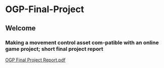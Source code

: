 # OGP-Final-Project
## Welcome
### Making a movement control asset com-patible with an online game project; short final project report
[OGP Final Project Report.pdf](https://github.com/AliasNe0/OGP-Final-Project/blob/main/OGP%20Final%20Project%20Report.pdf)
